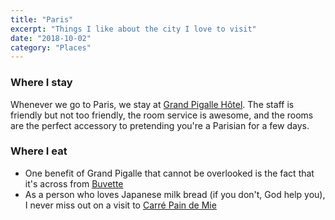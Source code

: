 ```yaml
---
title: "Paris"
excerpt: "Things I like about the city I love to visit"
date: "2018-10-02"
category: "Places"
---
```

### Where I stay
Whenever we go to Paris, we stay at [Grand Pigalle Hôtel](https://www.grandpigalle.com/). The staff is friendly but not too friendly, the room service is awesome, and the rooms are the perfect accessory to pretending you're a Parisian for a few days.

### Where I eat
- One benefit of Grand Pigalle that cannot be overlooked is the fact that it's across from [Buvette](https://ilovebuvette.com)
- As a person who loves Japanese milk bread (if you don't, God help you), I never miss out on a visit to [Carré Pain de Mie](https://en.carrepaindemie.com)
